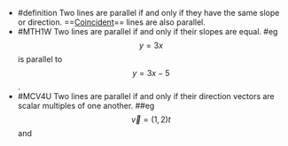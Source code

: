 - #definition Two lines are parallel if and only if they have the same slope or direction. ==[Coincident]([[coincident]])== lines are also parallel.
- #MTH1W Two lines are parallel if and only if their slopes are equal. #eg $$y=3x$$ is parallel to $$y=3x-5$$.
- #MCV4U Two lines are parallel if and only if their direction vectors are scalar multiples of one another. ##eg $$\vec{v}=(1,2)t$$ and